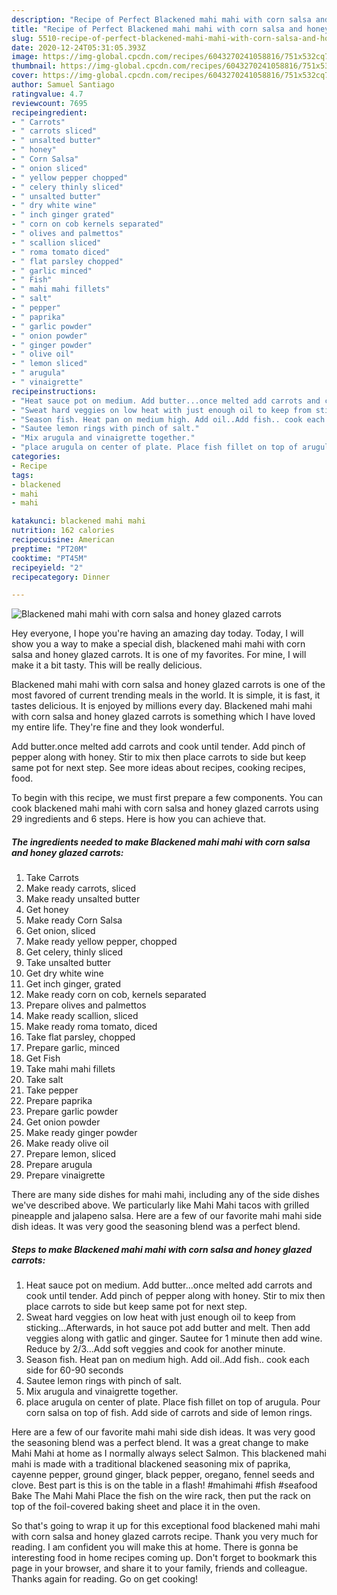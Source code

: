 ```yaml
---
description: "Recipe of Perfect Blackened mahi mahi with corn salsa and honey glazed carrots"
title: "Recipe of Perfect Blackened mahi mahi with corn salsa and honey glazed carrots"
slug: 5510-recipe-of-perfect-blackened-mahi-mahi-with-corn-salsa-and-honey-glazed-carrots
date: 2020-12-24T05:31:05.393Z
image: https://img-global.cpcdn.com/recipes/6043270241058816/751x532cq70/blackened-mahi-mahi-with-corn-salsa-and-honey-glazed-carrots-recipe-main-photo.jpg
thumbnail: https://img-global.cpcdn.com/recipes/6043270241058816/751x532cq70/blackened-mahi-mahi-with-corn-salsa-and-honey-glazed-carrots-recipe-main-photo.jpg
cover: https://img-global.cpcdn.com/recipes/6043270241058816/751x532cq70/blackened-mahi-mahi-with-corn-salsa-and-honey-glazed-carrots-recipe-main-photo.jpg
author: Samuel Santiago
ratingvalue: 4.7
reviewcount: 7695
recipeingredient:
- " Carrots"
- " carrots sliced"
- " unsalted butter"
- " honey"
- " Corn Salsa"
- " onion sliced"
- " yellow pepper chopped"
- " celery thinly sliced"
- " unsalted butter"
- " dry white wine"
- " inch ginger grated"
- " corn on cob kernels separated"
- " olives and palmettos"
- " scallion sliced"
- " roma tomato diced"
- " flat parsley chopped"
- " garlic minced"
- " Fish"
- " mahi mahi fillets"
- " salt"
- " pepper"
- " paprika"
- " garlic powder"
- " onion powder"
- " ginger powder"
- " olive oil"
- " lemon sliced"
- " arugula"
- " vinaigrette"
recipeinstructions:
- "Heat sauce pot on medium. Add butter...once melted add carrots and cook until tender. Add pinch of pepper along with honey.  Stir to mix then place carrots to side but keep same pot for next step."
- "Sweat hard veggies on low heat with just enough oil to keep from sticking...Afterwards, in hot sauce pot add butter and melt. Then add veggies along with gatlic and ginger. Sautee for 1 minute then add wine. Reduce by 2/3...Add soft veggies and cook for another minute."
- "Season fish. Heat pan on medium high. Add oil..Add fish.. cook each side for 60-90 seconds"
- "Sautee lemon rings with pinch of salt."
- "Mix arugula and vinaigrette together."
- "place arugula on center of plate. Place fish fillet on top of arugula. Pour corn salsa on top of fish. Add side of carrots and side of lemon rings."
categories:
- Recipe
tags:
- blackened
- mahi
- mahi

katakunci: blackened mahi mahi 
nutrition: 162 calories
recipecuisine: American
preptime: "PT20M"
cooktime: "PT45M"
recipeyield: "2"
recipecategory: Dinner

---
```



![Blackened mahi mahi with corn salsa and honey glazed carrots](https://img-global.cpcdn.com/recipes/6043270241058816/751x532cq70/blackened-mahi-mahi-with-corn-salsa-and-honey-glazed-carrots-recipe-main-photo.jpg)

Hey everyone, I hope you're having an amazing day today. Today, I will show you a way to make a special dish, blackened mahi mahi with corn salsa and honey glazed carrots. It is one of my favorites. For mine, I will make it a bit tasty. This will be really delicious.

Blackened mahi mahi with corn salsa and honey glazed carrots is one of the most favored of current trending meals in the world. It is simple, it is fast, it tastes delicious. It is enjoyed by millions every day. Blackened mahi mahi with corn salsa and honey glazed carrots is something which I have loved my entire life. They're fine and they look wonderful.

Add butter.once melted add carrots and cook until tender. Add pinch of pepper along with honey. Stir to mix then place carrots to side but keep same pot for next step. See more ideas about recipes, cooking recipes, food.


To begin with this recipe, we must first prepare a few components. You can cook blackened mahi mahi with corn salsa and honey glazed carrots using 29 ingredients and 6 steps. Here is how you can achieve that.

<!--inarticleads1-->

##### The ingredients needed to make Blackened mahi mahi with corn salsa and honey glazed carrots:

1. Take  Carrots
1. Make ready  carrots, sliced
1. Make ready  unsalted butter
1. Get  honey
1. Make ready  Corn Salsa
1. Get  onion, sliced
1. Make ready  yellow pepper, chopped
1. Get  celery, thinly sliced
1. Take  unsalted butter
1. Get  dry white wine
1. Get  inch ginger, grated
1. Make ready  corn on cob, kernels separated
1. Prepare  olives and palmettos
1. Make ready  scallion, sliced
1. Make ready  roma tomato, diced
1. Take  flat parsley, chopped
1. Prepare  garlic, minced
1. Get  Fish
1. Take  mahi mahi fillets
1. Take  salt
1. Take  pepper
1. Prepare  paprika
1. Prepare  garlic powder
1. Get  onion powder
1. Make ready  ginger powder
1. Make ready  olive oil
1. Prepare  lemon, sliced
1. Prepare  arugula
1. Prepare  vinaigrette


There are many side dishes for mahi mahi, including any of the side dishes we&#39;ve described above. We particularly like Mahi Mahi tacos with grilled pineapple and jalapeno salsa. Here are a few of our favorite mahi mahi side dish ideas. It was very good the seasoning blend was a perfect blend. 

<!--inarticleads2-->

##### Steps to make Blackened mahi mahi with corn salsa and honey glazed carrots:

1. Heat sauce pot on medium. Add butter...once melted add carrots and cook until tender. Add pinch of pepper along with honey.  Stir to mix then place carrots to side but keep same pot for next step.
1. Sweat hard veggies on low heat with just enough oil to keep from sticking...Afterwards, in hot sauce pot add butter and melt. Then add veggies along with gatlic and ginger. Sautee for 1 minute then add wine. Reduce by 2/3...Add soft veggies and cook for another minute.
1. Season fish. Heat pan on medium high. Add oil..Add fish.. cook each side for 60-90 seconds
1. Sautee lemon rings with pinch of salt.
1. Mix arugula and vinaigrette together.
1. place arugula on center of plate. Place fish fillet on top of arugula. Pour corn salsa on top of fish. Add side of carrots and side of lemon rings.


Here are a few of our favorite mahi mahi side dish ideas. It was very good the seasoning blend was a perfect blend. It was a great change to make Mahi Mahi at home as I normally always select Salmon. This blackened mahi mahi is made with a traditional blackened seasoning mix of paprika, cayenne pepper, ground ginger, black pepper, oregano, fennel seeds and clove. Best part is this is on the table in a flash! #mahimahi #fish #seafood Bake The Mahi Mahi Place the fish on the wire rack, then put the rack on top of the foil-covered baking sheet and place it in the oven. 

So that's going to wrap it up for this exceptional food blackened mahi mahi with corn salsa and honey glazed carrots recipe. Thank you very much for reading. I am confident you will make this at home. There is gonna be interesting food in home recipes coming up. Don't forget to bookmark this page in your browser, and share it to your family, friends and colleague. Thanks again for reading. Go on get cooking!
